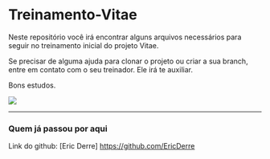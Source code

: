 # Treinamento-Vitae

Neste repositório você irá encontrar alguns arquivos necessários para seguir no treinamento inicial do projeto Vitae.

Se precisar de alguma ajuda para clonar o projeto ou criar a sua branch, entre em contato com o seu treinador. Ele irá te auxiliar.

Bons estudos.

<img src="giphy.webp">

---
### Quem já passou por aqui
Link do github: [Eric Derre] https://github.com/EricDerre